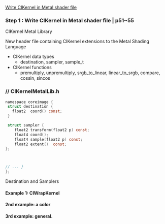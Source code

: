 
[Write CIKernel in Metal shader file](2.1-wriing-cikernel-in-metal-shader-file.md)





### Step 1 : Write CIKernel in Metal shader file | p51~55

CIKernel Metal Library

New header file containing CIKernel extensions to the Metal Shading Language
* CIKernel data types
  * destination, sampler, sample_t
* CIKernel functions
  * premultiply, unpremultiply, srgb_to_linear, linear_to_srgb, compare, cossin, sincos


### // CIKernelMetalLib.h

```c
namespace coreimage {
 struct destination {
   float2  coord() const;
 }

 struct sampler {
    float2 transform(float2 p) const;
    float4 coord();
    float4 sample(float2 p) const;
    float2 extent()  const;
};



// ... }
};
```

Destination and Samplers



#### Example 1: CIWrapKernel


#### 2nd example: a color

#### 3rd example: general.
